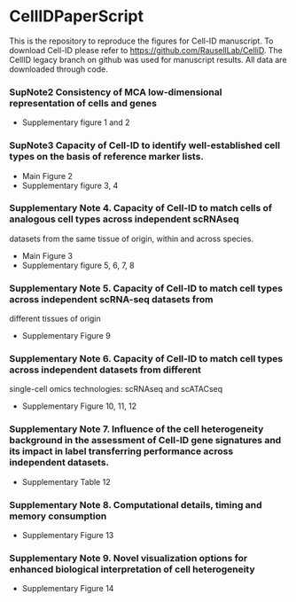 # CellIDPaperScript

This is the repository to reproduce the figures for Cell-ID manuscript. To download Cell-ID please refer to https://github.com/RausellLab/CelliD. The CellID legacy branch on github was used for manuscript results.  All data are downloaded through code.

### SupNote2 Consistency of MCA low-dimensional representation of cells and genes

* Supplementary figure 1 and 2

### SupNote3 Capacity of Cell-ID to identify well-established cell types on the basis of reference marker lists.

* Main Figure 2
* Supplementary figure 3, 4

### Supplementary Note 4. Capacity of Cell-ID to match cells of analogous cell types across independent scRNAseq
datasets from the same tissue of origin, within and across species.

* Main Figure 3 
* Supplementary figure 5, 6, 7, 8

### Supplementary Note 5. Capacity of Cell-ID to match cell types across independent scRNA-seq datasets from
different tissues of origin

* Supplementary Figure 9

### Supplementary Note 6. Capacity of Cell-ID to match cell types across independent datasets from different
single-cell omics technologies: scRNAseq and scATACseq

* Supplementary Figure 10, 11, 12

### Supplementary Note 7. Influence of the cell heterogeneity background in the assessment of Cell-ID gene signatures and its impact in label transferring performance across independent datasets.

* Supplementary Table 12

### Supplementary Note 8. Computational details, timing and memory consumption

* Supplementary Figure 13

### Supplementary Note 9. Novel visualization options for enhanced biological interpretation of cell heterogeneity

* Supplementary Figure 14

